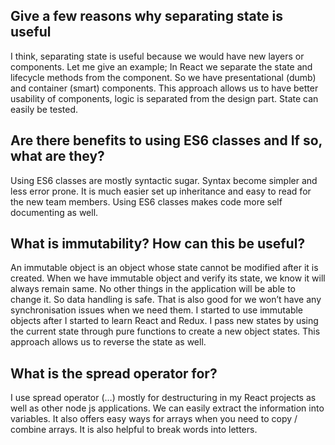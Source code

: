## Give a few reasons why separating state is useful

I think, separating state is useful because we would have new layers or components. Let me give an example; In React we separate the state and lifecycle methods from the component. So we have presentational (dumb) and container (smart) components. This approach allows us to have better usability of components, logic is separated from the design part. State can easily be tested.

## Are there benefits to using ES6 classes and If so, what are they?

Using ES6 classes are mostly syntactic sugar. Syntax become simpler and less error prone. It is much easier set up inheritance and easy to read for the new team members. Using ES6 classes makes code more self documenting as well.

## What is immutability? How can this be useful?

An immutable object is an object whose state cannot be modified after it is created. When we have immutable object and verify its state, we know it will always remain same. No other things in the application will be able to change it. So data handling is safe. That is also good for we won’t have any synchronisation issues when we need them. I started to use immutable objects after I started to learn React and Redux. I pass new states by using the current state through pure functions to create a new object states. This approach allows us to reverse the state as well.

## What is the spread operator for?

I use spread operator (…) mostly for destructuring in my React projects as well as other node js applications. We can easily extract the information into variables. It also offers easy ways for arrays when you need to copy / combine arrays. It is also helpful to break words into letters.
